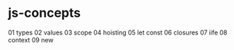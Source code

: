 # js-concepts

01 types
02 values
03 scope
04 hoisting
05 let const
06 closures
07 iife
08 context
09 new

